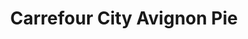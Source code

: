 ---
title: "Carrefour City Avignon Pie"
url: /avignon/carrefour-city-avignon-pie/
shop: commodité
---